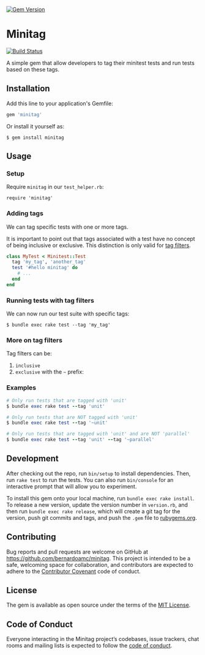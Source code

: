 [![Gem Version](https://badge.fury.io/rb/minitag.svg)](https://badge.fury.io/rb/minitag)

# Minitag

[![Build Status](https://travis-ci.org/bernardoamc/minitag.svg?branch=master)](https://travis-ci.org/bernardoamc/minitag)

A simple gem that allow developers to tag their minitest tests and run tests
based on these tags.

## Installation

Add this line to your application's Gemfile:

```ruby
gem 'minitag'
```

Or install it yourself as:

```
$ gem install minitag
```

## Usage

### Setup

Require `minitag` in our `test_helper.rb`:

`require 'minitag'`

### Adding tags

We can tag specific tests with one or more tags.

It is important to point out that tags associated with a test have no concept of being inclusive or exclusive. This distinction is only valid for [tag filters](#running-tests-with-tag-filters).

```rb
class MyTest < Minitest::Test
  tag 'my_tag', 'another_tag'
  test '#hello minitag' do
    # ...
  end
end
```

### Running tests with tag filters

We can now run our test suite with specific tags:

`$ bundle exec rake test --tag 'my_tag'`

### More on tag filters

Tag filters can be:
  1. `inclusive`
  2. `exclusive` with the `~` prefix:

### Examples
```rb
# Only run tests that are tagged with 'unit'
$ bundle exec rake test --tag 'unit'

# Only run tests that are NOT tagged with 'unit'
$ bundle exec rake test --tag '~unit'

# Only run tests that are tagged with 'unit' and are NOT 'parallel'
$ bundle exec rake test --tag 'unit' --tag '~parallel'
```

## Development

After checking out the repo, run `bin/setup` to install dependencies. Then, run `rake test` to run the tests. You can also run `bin/console` for an interactive prompt that will allow you to experiment.

To install this gem onto your local machine, run `bundle exec rake install`. To release a new version, update the version number in `version.rb`, and then run `bundle exec rake release`, which will create a git tag for the version, push git commits and tags, and push the `.gem` file to [rubygems.org](https://rubygems.org).

## Contributing

Bug reports and pull requests are welcome on GitHub at https://github.com/bernardoamc/minitag. This project is intended to be a safe, welcoming space for collaboration, and contributors are expected to adhere to the [Contributor Covenant](http://contributor-covenant.org) code of conduct.

## License

The gem is available as open source under the terms of the [MIT License](https://opensource.org/licenses/MIT).

## Code of Conduct

Everyone interacting in the Minitag project’s codebases, issue trackers, chat rooms and mailing lists is expected to follow the [code of conduct](https://github.com/bernardoamc/minitag/blob/master/CODE_OF_CONDUCT.md).
